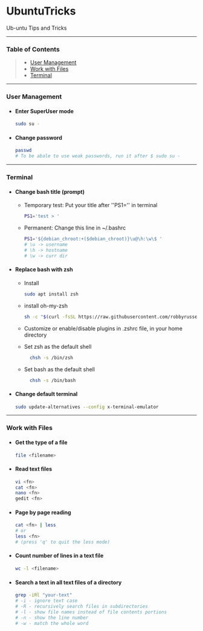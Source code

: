 # UbuntuTricks

Ub-untu Tips and Tricks

----------------------------

### Table of Contents

> - [User Management](#user-management)
> - [Work with Files](#work-with-files)
> - [Terminal](#terminal)

----------------------------

### User Management

* #### Enter SuperUser mode
  ```bash
  sudo su -
  ```
* #### Change password
  ```bash
  passwd
  # To be abale to use weak passwords, run it after $ sudo su -
  ```

----------------------------

### Terminal

* #### Change bash title (prompt)
  * Temporary test: Put your title after ''PS1='' in terminal
    ```bash
	PS1='test > '
    ```
  * Permanent: Change this line in ~/.bashrc
    ```bash
	PS1='${debian_chroot:+($debian_chroot)}\u@\h:\w\$ '
	# \u -> username
	# \h -> hostname
	# \w -> curr dir
    ```

* #### Replace bash with zsh
  * Install
    ```bash
    sudo apt install zsh
    ```
  * install oh-my-zsh
    ```bash
    sh -c "$(curl -fsSL https://raw.githubusercontent.com/robbyrussell/oh-my-zsh/master/tools/install.sh)"
    ```
  * Customize or enable/disable plugins in .zshrc file, in  your home directory

  * Set zsh as the default shell
  	```bash
      chsh -s /bin/zsh
    ```
  * Set bash as the default shell
  	```bash
      chsh -s /bin/bash
    ```

* #### Change default terminal
  ```bash
  sudo update-alternatives --config x-terminal-emulator
  ```

----------------------------

### Work with Files

* #### Get the type of a file
  ```bash
  file <filename>
  ```

* #### Read text files
  ```bash
  vi <fn>
  cat <fn>
  nano <fn>
  gedit <fn>
  ```

* #### Page by page reading
  ```bash
  cat <fn> | less
  # or
  less <fn>
  # (press 'q' to quit the less mode)
  ```

* #### Count number of lines in a text file
  ```bash
  wc -l <filename>
  ```

* #### Search a text in all text files of a directory
  ```bash
  grep -iRl "your-text"
  # -i - ignore text case
  # -R - recursively search files in subdirectories
  # -l - show file names instead of file contents portions
  # -n - show the line number
  # -w - match the whole word
  ```
